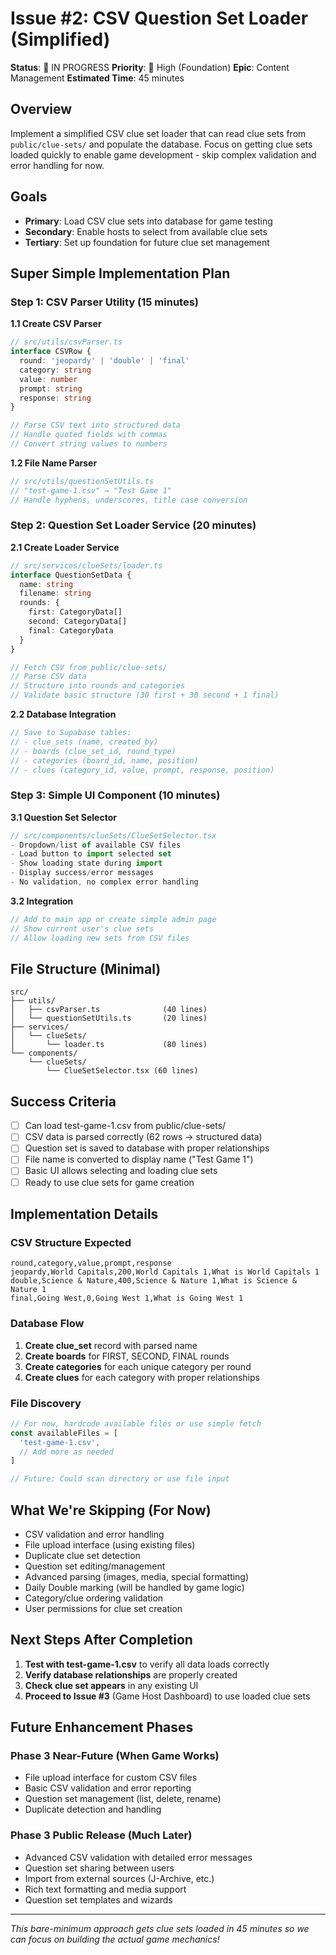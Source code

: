 # Issue #2: CSV Question Set Loader (Simplified)

**Status**: 🔄 IN PROGRESS
**Priority**: 🔴 High (Foundation)
**Epic**: Content Management
**Estimated Time**: 45 minutes

## Overview

Implement a simplified CSV clue set loader that can read clue sets from `public/clue-sets/` and populate the database. Focus on getting clue sets loaded quickly to enable game development - skip complex validation and error handling for now.

## Goals

- **Primary**: Load CSV clue sets into database for game testing
- **Secondary**: Enable hosts to select from available clue sets
- **Tertiary**: Set up foundation for future clue set management

## Super Simple Implementation Plan

### Step 1: CSV Parser Utility (15 minutes)

**1.1 Create CSV Parser**
```typescript
// src/utils/csvParser.ts
interface CSVRow {
  round: 'jeopardy' | 'double' | 'final'
  category: string
  value: number
  prompt: string
  response: string
}

// Parse CSV text into structured data
// Handle quoted fields with commas
// Convert string values to numbers
```

**1.2 File Name Parser**
```typescript
// src/utils/questionSetUtils.ts
// "test-game-1.csv" → "Test Game 1"
// Handle hyphens, underscores, title case conversion
```

### Step 2: Question Set Loader Service (20 minutes)

**2.1 Create Loader Service**
```typescript
// src/services/clueSets/loader.ts
interface QuestionSetData {
  name: string
  filename: string
  rounds: {
    first: CategoryData[]
    second: CategoryData[]
    final: CategoryData
  }
}

// Fetch CSV from public/clue-sets/
// Parse CSV data
// Structure into rounds and categories
// Validate basic structure (30 first + 30 second + 1 final)
```

**2.2 Database Integration**
```typescript
// Save to Supabase tables:
// - clue_sets (name, created_by)
// - boards (clue_set_id, round_type)
// - categories (board_id, name, position)
// - clues (category_id, value, prompt, response, position)
```

### Step 3: Simple UI Component (10 minutes)

**3.1 Question Set Selector**
```typescript
// src/components/clueSets/ClueSetSelector.tsx
- Dropdown/list of available CSV files
- Load button to import selected set
- Show loading state during import
- Display success/error messages
- No validation, no complex error handling
```

**3.2 Integration**
```typescript
// Add to main app or create simple admin page
// Show current user's clue sets
// Allow loading new sets from CSV files
```

## File Structure (Minimal)

```
src/
├── utils/
│   ├── csvParser.ts              (40 lines)
│   └── questionSetUtils.ts       (20 lines)
├── services/
│   └── clueSets/
│       └── loader.ts             (80 lines)
└── components/
    └── clueSets/
        └── ClueSetSelector.tsx (60 lines)
```

## Success Criteria

- [ ] Can load test-game-1.csv from public/clue-sets/
- [ ] CSV data is parsed correctly (62 rows → structured data)
- [ ] Question set is saved to database with proper relationships
- [ ] File name is converted to display name ("Test Game 1")
- [ ] Basic UI allows selecting and loading clue sets
- [ ] Ready to use clue sets for game creation

## Implementation Details

### CSV Structure Expected
```csv
round,category,value,prompt,response
jeopardy,World Capitals,200,World Capitals 1,What is World Capitals 1
double,Science & Nature,400,Science & Nature 1,What is Science & Nature 1
final,Going West,0,Going West 1,What is Going West 1
```

### Database Flow
1. **Create clue_set** record with parsed name
2. **Create boards** for FIRST, SECOND, FINAL rounds
3. **Create categories** for each unique category per round
4. **Create clues** for each category with proper relationships

### File Discovery
```typescript
// For now, hardcode available files or use simple fetch
const availableFiles = [
  'test-game-1.csv',
  // Add more as needed
]

// Future: Could scan directory or use file input
```

## What We're Skipping (For Now)

- CSV validation and error handling
- File upload interface (using existing files)
- Duplicate clue set detection
- Question set editing/management
- Advanced parsing (images, media, special formatting)
- Daily Double marking (will be handled by game logic)
- Category/clue ordering validation
- User permissions for clue set creation

## Next Steps After Completion

1. **Test with test-game-1.csv** to verify all data loads correctly
2. **Verify database relationships** are properly created
3. **Check clue set appears** in any existing UI
4. **Proceed to Issue #3** (Game Host Dashboard) to use loaded clue sets

## Future Enhancement Phases

### Phase 3 Near-Future (When Game Works)
- File upload interface for custom CSV files
- Basic CSV validation and error reporting
- Question set management (list, delete, rename)
- Duplicate detection and handling

### Phase 3 Public Release (Much Later)
- Advanced CSV validation with detailed error messages
- Question set sharing between users
- Import from external sources (J-Archive, etc.)
- Rich text formatting and media support
- Question set templates and wizards

---

*This bare-minimum approach gets clue sets loaded in 45 minutes so we can focus on building the actual game mechanics!*
